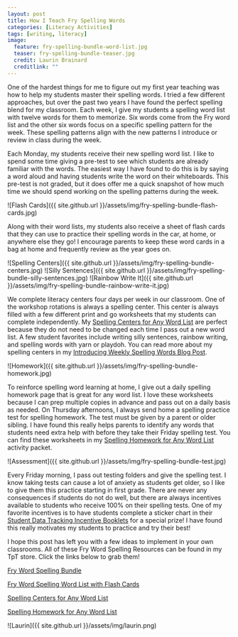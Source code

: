 ```yaml
---
layout: post
title: How I Teach Fry Spelling Words
categories: [Literacy Activities]
tags: [writing, literacy]
image:
  feature: fry-spelling-bundle-word-list.jpg
  teaser: fry-spelling-bundle-teaser.jpg
  credit: Laurin Brainard
  creditlink: ""
---
```

One of the hardest things for me to figure out my first year teaching was how to help my students master their spelling words. I tried a few different approaches, but over the past two years I have found the perfect spelling blend for my classroom. Each week, I give my students a spelling word list with twelve words for them to memorize. Six words come from the Fry word list and the other six words focus on a specific spelling pattern for the week. These spelling patterns align with the new patterns I introduce or review in class during the week. 

Each Monday, my students receive their new spelling word list. I like to spend some time giving a pre-test to see which students are already familiar with the words. The easiest way I have found to do this is by saying a word aloud and having students write the word on their whiteboards. This pre-test is not graded, but it does offer me a quick snapshot of how much time we should spend working on the spelling patterns during the week.

![Flash Cards]({{ site.github.url }}/assets/img/fry-spelling-bundle-flash-cards.jpg)

Along with their word lists, my students also receive a sheet of flash cards that they can use to practice their spelling words in the car, at home, or anywhere else they go! I encourage parents to keep these word cards in a bag at home and frequently review as the year goes on. 

![Spelling Centers]({{ site.github.url }}/assets/img/fry-spelling-bundle-centers.jpg)
![Silly Sentences]({{ site.github.url }}/assets/img/fry-spelling-bundle-silly-sentences.jpg)
![Rainbow Write It]({{ site.github.url }}/assets/img/fry-spelling-bundle-rainbow-write-it.jpg)

We complete literacy centers four days per week in our classroom. One of the workshop rotations is always a spelling center. This center is always filled with a few different print and go worksheets that my students can complete independently. My [Spelling Centers for Any Word List](http://bit.ly/2F5RE2k) are perfect because they do not need to be changed each time I pass out a new word list. A few student favorites include writing silly sentences, rainbow writing, and spelling words with yarn or playdoh. You can read more about my spelling centers in my [Introducing Weekly Spelling Words Blog Post](http://theprimarybrain.com/literacy%20activities/2017/10/09/Introducing-Weekly-Spelling-Words/).

![Homework]({{ site.github.url }}/assets/img/fry-spelling-bundle-homework.jpg)

To reinforce spelling word learning at home, I give out a daily spelling homework page that is great for any word list. I love these worksheets because I can prep multiple copies in advance and pass out on a daily basis as needed. On Thursday afternoons, I always send home a spelling practice test for spelling homework. The test must be given by a parent or older sibling. I have found this really helps parents to identify any words that students need extra help with before they take their Friday spelling test. You can find these worksheets in my [Spelling Homework for Any Word List](http://bit.ly/2qQ7WIk) activity packet. 

![Assessment]({{ site.github.url }}/assets/img/fry-spelling-bundle-test.jpg)

Every Friday morning, I pass out testing folders and give the spelling test. I know taking tests can cause a lot of anxiety as students get older, so I like to give them this practice starting in first grade. There are never any consequences if students do not do well, but there are always incentives available to students who receive 100% on their spelling tests. One of my favorite incentives is to have students complete a sticker chart in their [Student Data Tracking Incentive Booklets](http://bit.ly/2Fa4kFk) for a special prize! I have found this really motivates my students to practice and try their best!

I hope this post has left you with a few ideas to implement in your own classrooms. All of these Fry Word Spelling Resources can be found in my TpT store. Click the links below to grab them!

[Fry Word Spelling Bundle](http://bit.ly/2qQxQej)

[Fry Word Spelling Word List with Flash Cards](http://bit.ly/2Hg8JMR)

[Spelling Centers for Any Word List](http://bit.ly/2F5RE2k)

[Spelling Homework for Any Word List](http://bit.ly/2qQ7WIk)

![Laurin]({{ site.github.url }}/assets/img/laurin.png)
